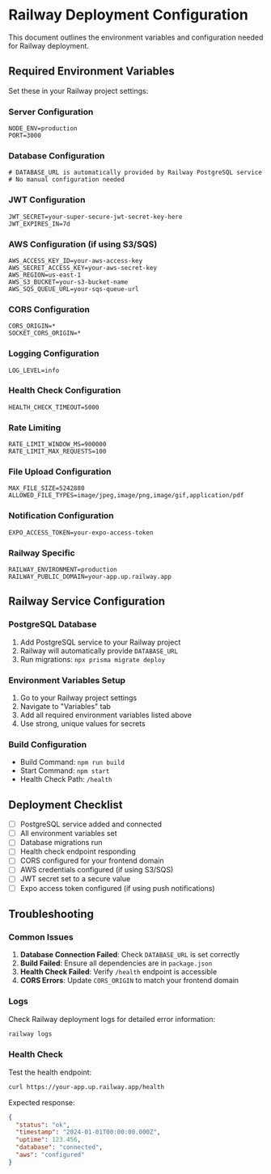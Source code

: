 # Railway Deployment Configuration

This document outlines the environment variables and configuration needed for Railway deployment.

## Required Environment Variables

Set these in your Railway project settings:

### Server Configuration
```
NODE_ENV=production
PORT=3000
```

### Database Configuration
```
# DATABASE_URL is automatically provided by Railway PostgreSQL service
# No manual configuration needed
```

### JWT Configuration
```
JWT_SECRET=your-super-secure-jwt-secret-key-here
JWT_EXPIRES_IN=7d
```

### AWS Configuration (if using S3/SQS)
```
AWS_ACCESS_KEY_ID=your-aws-access-key
AWS_SECRET_ACCESS_KEY=your-aws-secret-key
AWS_REGION=us-east-1
AWS_S3_BUCKET=your-s3-bucket-name
AWS_SQS_QUEUE_URL=your-sqs-queue-url
```

### CORS Configuration
```
CORS_ORIGIN=*
SOCKET_CORS_ORIGIN=*
```

### Logging Configuration
```
LOG_LEVEL=info
```

### Health Check Configuration
```
HEALTH_CHECK_TIMEOUT=5000
```

### Rate Limiting
```
RATE_LIMIT_WINDOW_MS=900000
RATE_LIMIT_MAX_REQUESTS=100
```

### File Upload Configuration
```
MAX_FILE_SIZE=5242880
ALLOWED_FILE_TYPES=image/jpeg,image/png,image/gif,application/pdf
```

### Notification Configuration
```
EXPO_ACCESS_TOKEN=your-expo-access-token
```

### Railway Specific
```
RAILWAY_ENVIRONMENT=production
RAILWAY_PUBLIC_DOMAIN=your-app.up.railway.app
```

## Railway Service Configuration

### PostgreSQL Database
1. Add PostgreSQL service to your Railway project
2. Railway will automatically provide `DATABASE_URL`
3. Run migrations: `npx prisma migrate deploy`

### Environment Variables Setup
1. Go to your Railway project settings
2. Navigate to "Variables" tab
3. Add all required environment variables listed above
4. Use strong, unique values for secrets

### Build Configuration
- Build Command: `npm run build`
- Start Command: `npm start`
- Health Check Path: `/health`

## Deployment Checklist

- [ ] PostgreSQL service added and connected
- [ ] All environment variables set
- [ ] Database migrations run
- [ ] Health check endpoint responding
- [ ] CORS configured for your frontend domain
- [ ] AWS credentials configured (if using S3/SQS)
- [ ] JWT secret set to a secure value
- [ ] Expo access token configured (if using push notifications)

## Troubleshooting

### Common Issues
1. **Database Connection Failed**: Check `DATABASE_URL` is set correctly
2. **Build Failed**: Ensure all dependencies are in `package.json`
3. **Health Check Failed**: Verify `/health` endpoint is accessible
4. **CORS Errors**: Update `CORS_ORIGIN` to match your frontend domain

### Logs
Check Railway deployment logs for detailed error information:
```bash
railway logs
```

### Health Check
Test the health endpoint:
```bash
curl https://your-app.up.railway.app/health
```

Expected response:
```json
{
  "status": "ok",
  "timestamp": "2024-01-01T00:00:00.000Z",
  "uptime": 123.456,
  "database": "connected",
  "aws": "configured"
}
```

